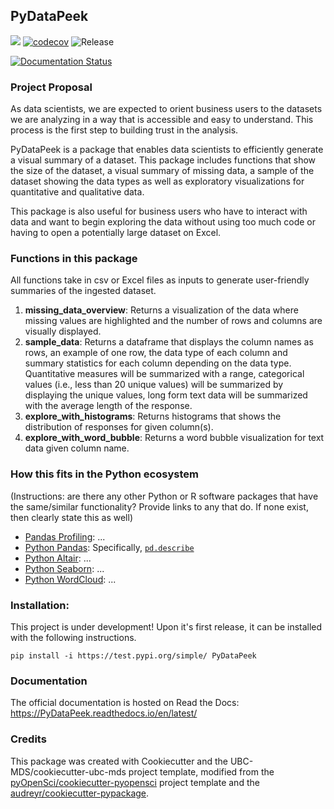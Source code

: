 ## PyDataPeek 

![](https://github.com/mirohu/pydatapeek/workflows/build/badge.svg) [![codecov](https://codecov.io/gh/mirohu/foocat/branch/master/graph/badge.svg)](https://codecov.io/gh/mirohu/pydatapeek) ![Release](https://github.com/mirohu/pydatapeek/workflows/Release/badge.svg)

[![Documentation Status](https://readthedocs.org/projects/pydatapeek/badge/?version=latest)](https://pydatapeek.readthedocs.io/en/latest/?badge=latest)

### Project Proposal
As data scientists, we are expected to orient business users to the datasets we are analyzing in a way that is accessible and easy to understand. This process is the first step to building trust in the analysis.

PyDataPeek is a package that enables data scientists to efficiently generate a visual summary of a dataset. This package includes functions that show the size of the dataset, a visual summary of missing data, a sample of the dataset showing the data types as well as exploratory visualizations for quantitative and qualitative data.

This package is also useful for business users who have to interact with data and want to begin exploring the data without using too much code or having to open a potentially large dataset on Excel. 

### Functions in this package
All functions take in csv or Excel files as inputs to generate user-friendly summaries of the ingested dataset.
1. **missing_data_overview**: Returns a visualization of the data where missing values are highlighted and the number of rows and columns are visually displayed.
2. **sample_data**: Returns a dataframe that displays the column names as rows, an example of one row, the data type of each column and summary statistics for each column depending on the data type. Quantitative measures will be summarized with a range, categorical values (i.e., less than 20 unique values) will be summarized by displaying the unique values, long form text data will be summarized with the average length of the response. 
3. **explore_with_histograms**: Returns histograms that shows the distribution of responses for given column(s). 
4. **explore_with_word_bubble**: Returns a word bubble visualization for text data given column name.

### How this fits in the Python ecosystem
(Instructions: are there any other Python or R software packages that have the same/similar functionality? Provide links to any that do. If none exist, then clearly state this as well)
- [Pandas Profiling](https://pandas-profiling.github.io/pandas-profiling/docs/): ...
- [Python Pandas](https://pandas.pydata.org): Specifically, [`pd.describe`](https://pandas.pydata.org/pandas-docs/stable/reference/api/pandas.DataFrame.describe.html)
- [Python Altair](https://altair-viz.github.io): ...
- [Python Seaborn](https://seaborn.pydata.org): ...
- [Python WordCloud](https://github.com/amueller/word_cloud): ...


### Installation:
This project is under development! Upon it's first release, it can be installed with the following instructions.

```
pip install -i https://test.pypi.org/simple/ PyDataPeek
```

### Documentation
The official documentation is hosted on Read the Docs: <https://PyDataPeek.readthedocs.io/en/latest/>

### Credits
This package was created with Cookiecutter and the UBC-MDS/cookiecutter-ubc-mds project template, modified from the [pyOpenSci/cookiecutter-pyopensci](https://github.com/pyOpenSci/cookiecutter-pyopensci) project template and the [audreyr/cookiecutter-pypackage](https://github.com/audreyr/cookiecutter-pypackage).






